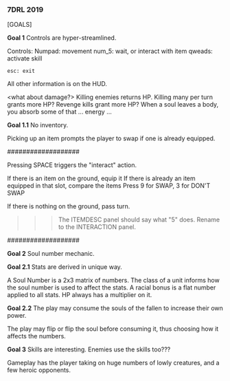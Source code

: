 ### 7DRL 2019 ###

[GOALS]

__Goal 1__
Controls are hyper-streamlined.

Controls:
    Numpad: movement
    num_5: wait, or interact with item
    qweads: activate skill

    esc: exit

All other information is on the HUD.

<what about damage?> Killing enemies returns HP. Killing many per turn grants more HP? Revenge kills grant more HP? <lore> When a soul leaves a body, you absorb some of that ... energy ...

__Goal 1.1__
No inventory.

Picking up an item prompts the player to swap if one is already equipped.

###################

Pressing SPACE triggers the "interact" action.

If there is an item on the ground, equip it
    If there is already an item equipped in that slot, compare the items
        Press 9 for SWAP, 3 for DON'T SWAP

If there is nothing on the ground, pass turn.

>>> The ITEMDESC panel should say what "5" does. Rename to the INTERACTION panel.


###################

__Goal 2__
Soul number mechanic.

__Goal 2.1__
Stats are derived in unique way.

A Soul Number is a 2x3 matrix of numbers.
The class of a unit informs how the soul number is used to affect the stats.
A racial bonus is a flat number applied to all stats.
HP always has a multiplier on it.

__Goal 2.2__
The play may consume the souls of the fallen to increase their own power.

The play may flip or flip the soul before consuming it, thus choosing how it affects the numbers.

__Goal 3__
Skills are interesting.
Enemies use the skills too???

Gameplay has the player taking on huge numbers of lowly creatures, and a few heroic opponents.